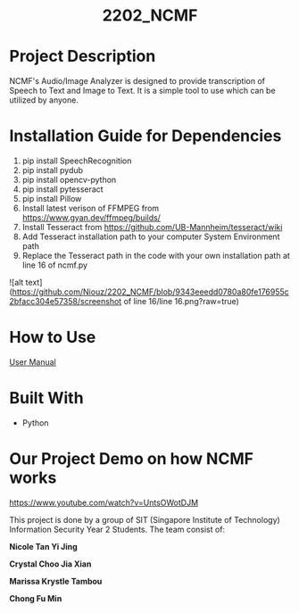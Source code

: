 <h1 align="center">2202_NCMF</h1>

# Project Description
NCMF's Audio/Image Analyzer is designed to provide transcription of Speech to Text and Image to Text. It is a simple tool to use which can be utilized by anyone.


# Installation Guide for Dependencies
1. pip install SpeechRecognition
2. pip install pydub
3. pip install opencv-python   
5. pip install pytesseract
6. pip install Pillow
7. Install latest verison of FFMPEG from https://www.gyan.dev/ffmpeg/builds/
8. Install Tesseract from https://github.com/UB-Mannheim/tesseract/wiki 
9. Add Tesseract installation path to your computer System Environment path
10. Replace the Tesseract path in the code with your own installation path at line 16 of ncmf.py

![alt text](https://github.com/Niouz/2202_NCMF/blob/9343eeedd0780a80fe176955c2bfacc304e57358/screenshot of line 16/line 16.png?raw=true)


# How to Use
<a href="https://github.com/Nigouz/2202_NCMF/blob/9343eeedd0780a80fe176955c2bfacc304e57358/UserManual.pdf"> User Manual </a>

# Built With 
- Python


# Our Project Demo on how NCMF works
https://www.youtube.com/watch?v=UntsOWotDJM



This project is done by a group of SIT (Singapore Institute of Technology) Information Security Year 2 Students. The team consist of: 

**Nicole Tan Yi Jing**

**Crystal Choo Jia Xian**

**Marissa Krystle Tambou**

**Chong Fu Min**


